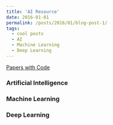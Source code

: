 ```yaml
---
title: 'AI Resource'
date: 2016-01-01
permalink: /posts/2016/01/blog-post-1/
tags:
  - cool posts
  - AI
  - Machine Learning
  - Deep Learning
---
```




[Papers with Code](https://paperswithcode.com/)  




### Artificial Intelligence






### Machine Learning





### Deep Learning



